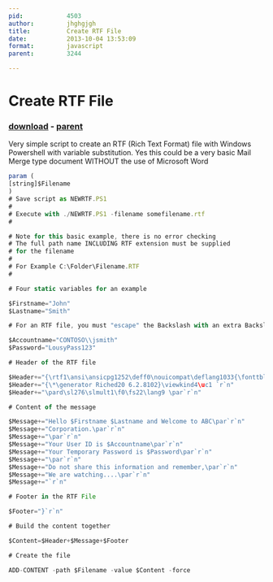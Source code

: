 ```yaml
---
pid:            4503
author:         jhghgjgh
title:          Create RTF File 
date:           2013-10-04 13:53:09
format:         javascript
parent:         3244

---
```


# Create RTF File 

### [download](//scripts/4503.js) - [parent](//scripts/3244.md)

Very simple script to create an RTF (Rich Text Format) file with Windows Powershell with variable substitution.  Yes this could be a very basic Mail Merge type document WITHOUT the use of Microsoft Word	

```javascript
param (
[string]$Filename
)
# Save script as NEWRTF.PS1
#
# Execute with ./NEWRTF.PS1 -filename somefilename.rtf
#		

# Note for this basic example, there is no error checking
# The full path name INCLUDING RTF extension must be supplied
# for the filename
#
# For Example C:\Folder\Filename.RTF
#

# Four static variables for an example

$Firstname="John"
$Lastname="Smith"

# For an RTF file, you must "escape" the Backslash with an extra Backslash

$Accountname="CONTOSO\\jsmith"
$Password="LousyPass123"

# Header of the RTF file

$Header+="{\rtf1\ansi\ansicpg1252\deff0\nouicompat\deflang1033{\fonttbl{\f0\fnil\fcharset0 Consolas;}}`r`n"
$Header+="{\*\generator Riched20 6.2.8102}\viewkind4\uc1 `r`n"
$Header+="\pard\sl276\slmult1\f0\fs22\lang9 \par`r`n"

# Content of the message

$Message+="Hello $Firstname $Lastname and Welcome to ABC\par`r`n"
$Message+="Corporation.\par`r`n"
$Message+="\par`r`n"
$Message+="Your User ID is $Accountname\par`r`n"
$Message+="Your Temporary Password is $Password\par`r`n"
$Message+="\par`r`n"
$Message+="Do not share this information and remember,\par`r`n"
$Message+="We are watching....\par`r`n"
$Message+="`r`n"

# Footer in the RTF File

$Footer="}`r`n"

# Build the content together

$Content=$Header+$Message+$Footer

# Create the file

ADD-CONTENT -path $Filename -value $Content -force
```
